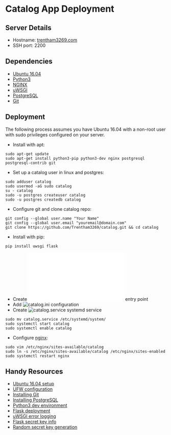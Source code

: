 # Catalog App Deployment

## Server Details
+ Hostname: [trentham3269.com](http://trentham3269.com)
+ SSH port: 2200

## Dependencies
+ [Ubuntu 16.04](https://www.ubuntu.com/)
+ [Python3](https://www.python.org/downloads/)
+ [NGINX](https://www.nginx.com/)
+ [uWSGI](https://uwsgi-docs.readthedocs.io/en/latest/)
+ [PostgreSQL](https://www.postgresql.org/)
+ [Git](https://git-scm.com/)

## Deployment
The following process assumes you have Ubuntu 16.04 with a non-root user with sudo privileges configured on your server.

+ Install with apt:
```
sudo apt-get update
sudo apt-get install python3-pip python3-dev nginx postgresql postgresql-contrib git
```
+ Set up a catalog user in linux and postgres:
```
sudo adduser catalog
sudo usermod -aG sudo catalog
su - catalog
sudo -u postgres createuser catalog 
sudo -u postgres createdb catalog
```
+ Configure git and clone catalog repo:
```
git config --global user.name "Your Name"
git config --global user.email "youremail@domain.com"
git clone https://github.com/Trentham3269/catalog.git && cd catalog
```
+ Install with pip:
```
pip install uwsgi flask
```
+ Create ![wsgi.py](./wsgi.py) entry point
+ Add ![catalog.ini](./catalog.ini) configuration
+ Create ![catalog.service](./catalog.service) systemd service
```
sudo mv catalog.service /etc/systemd/system/
sudo systemctl start catalog
sudo systemctl enable catalog
```
+ Configure [nginx](https://www.digitalocean.com/community/tutorials/how-to-serve-flask-applications-with-uwsgi-and-nginx-on-ubuntu-16-04#configuring-nginx-to-proxy-requests):
```
sudo vim /etc/nginx/sites-available/catalog
sudo ln -s /etc/nginx/sites-available/catalog /etc/nginx/sites-enabled
sudo systemctl restart nginx
```

## Handy Resources
+ [Ubuntu 16.04 setup](https://www.digitalocean.com/community/tutorials/initial-server-setup-with-ubuntu-16-04)
+ [UFW configuration](https://www.linode.com/docs/security/firewalls/configure-firewall-with-ufw/)
+ [Installing Git](https://www.digitalocean.com/community/tutorials/how-to-install-git-on-ubuntu-16-04)
+ [Installing PostgreSQL](https://www.digitalocean.com/community/tutorials/how-to-install-and-use-postgresql-on-ubuntu-16-04)
+ [Python3 dev environment](https://www.digitalocean.com/community/tutorials/how-to-install-python-3-and-set-up-a-local-programming-environment-on-ubuntu-16-04)
+ [Flask deployment](https://www.digitalocean.com/community/tutorials/how-to-serve-flask-applications-with-uwsgi-and-nginx-on-ubuntu-16-04)
+ [uWSGI error logging](https://www.digitalocean.com/community/questions/how-to-check-error-logs-for-flask-uwsgi-nginx-app)
+ [Flask secret key info](https://stackoverflow.com/questions/26080872/secret-key-not-set-in-flask-session-using-the-flask-session-extension)
+ [Random secret key generation](https://stackoverflow.com/questions/2257441/random-string-generation-with-upper-case-letters-and-digits-in-python/23728630#23728630)
